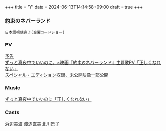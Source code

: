 +++
title = 'Y'
date = 2024-06-13T14:34:58+09:00
draft = true
+++

### 約束のネバーランド
```
日本語視聴完了(金曜ロードショー)
```
### PV
[予告](https://youtu.be/1oiXaPeXCbo)\
[ずっと真夜中でいいのに。×映画『約束のネバーランド』主題歌PV「正しくなれない」](https://youtu.be/b6lG3Xk2fU8)\
[スペシャル・エディション収録、未公開映像一部公開](https://youtu.be/kvW1M-qXs0Q)

### Music
[ずっと真夜中でいいのに「正しくなれない」](https://youtu.be/258qUAI7rck)

### Casts
浜辺美波
渡辺直美
北川景子